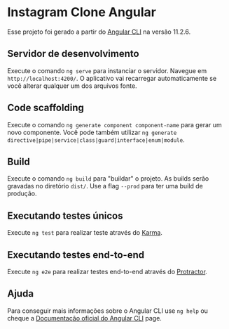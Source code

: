 # Instagram Clone Angular

Esse projeto foi gerado a partir do [Angular CLI](https://github.com/angular/angular-cli) na versão 11.2.6.

## Servidor de desenvolvimento

Execute o comando `ng serve` para instanciar o servidor. Navegue em `http://localhost:4200/`. O aplicativo vai recarregar automaticamente se você alterar qualquer um dos arquivos fonte.

## Code scaffolding

Execute o comando `ng generate component component-name` para gerar um novo componente. Você pode também utilizar `ng generate directive|pipe|service|class|guard|interface|enum|module`.

## Build

Execute o comando `ng build` para "buildar" o projeto. As builds serão gravadas no diretório `dist/`. Use a flag `--prod` para ter uma build de produção.

## Executando testes únicos

Execute `ng test` para realizar teste através do [Karma](https://karma-runner.github.io).

## Executando testes end-to-end

Execute `ng e2e` para realizar testes end-to-end através do [Protractor](http://www.protractortest.org/).

## Ajuda

Para conseguir mais informações sobre o Angular CLI use `ng help` ou cheque a [Documentação oficial do Angular CLI](https://angular.io/cli) page.
